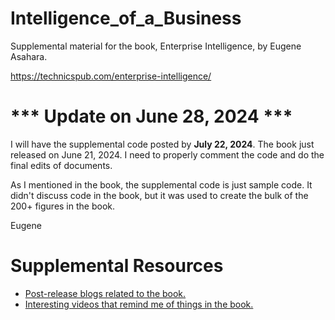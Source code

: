 # Intelligence_of_a_Business
Supplemental material for the book, Enterprise Intelligence, by Eugene Asahara.

https://technicspub.com/enterprise-intelligence/

# *** Update on June 28, 2024 ***

I will have the supplemental code posted by <b>July 22, 2024</b>. The book just released on June 21, 2024. I need to properly comment the code and do the final edits of documents.

As I mentioned in the book, the supplemental code is just sample code. It didn't discuss code in the book, but it was used to create the bulk of the 200+ figures in the book.

Eugene

# Supplemental Resources

<ul>
<li>
<a href="https://eugeneasahara.com/category/cutting-edge-business-intelligence/enterprise-intelligence">Post-release blogs related to the book.</a>
</li><li>
<a href="https://eugeneasahara.com/sources-of-interest-for-enterprise-intelligence/">Interesting videos that remind me of things in the book.</a>
</li>
</ul>
